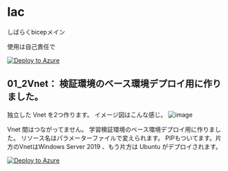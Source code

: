 # Iac
しばらくbicepメイン

使用は自己責任で

[![Deploy to Azure](https://aka.ms/deploytoazurebutton)](https://portal.azure.com/#create/Microsoft.Template/uri/https%3A%2F%2Fraw.githubusercontent.com%2FAzure%2Fazure-quickstart-templates%2Fmaster%2Fquickstarts%2Fmicrosoft.storage%2Fstorage-account-create%2Fazuredeploy.json)


## 01_2Vnet： 検証環境のベース環境デプロイ用に作りました。

独立した Vnet を2つ作ります。
イメージ図はこんな感じ。
![image](https://github.com/aktsmm/Iac/assets/71251920/be8b2d22-f031-4076-9c0c-8b8ca5e5e215)

Vnet 間はつながってません。
学習検証環境のベース環境デプロイ用に作りました。
リソース名はパラメーターファイルで変えられます。
PIPもついてます。片方のVnetはWindows Server 2019 、もう片方は Ubuntu がデプロイされます。



[![Deploy to Azure](https://aka.ms/deploytoazurebutton)](https://portal.azure.com)

